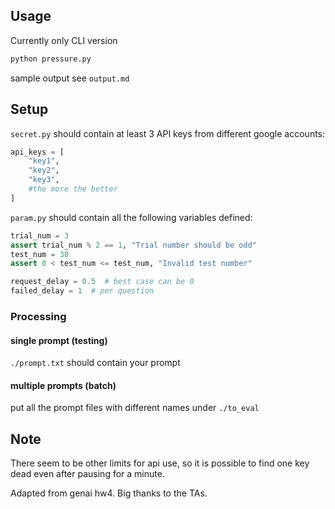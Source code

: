 ## Usage
Currently only CLI version
```bash
python pressure.py
```

sample output see `output.md`

## Setup
`secret.py` should contain at least 3 API keys from different google accounts:
```python
api_keys = [
    "key1",
    "key2",
    "key3",
    #the more the better
]
```
`param.py` should contain all the following variables defined:
```python
trial_num = 3
assert trial_num % 2 == 1, "Trial number should be odd"
test_num = 30
assert 0 < test_num <= test_num, "Invalid test number"

request_delay = 0.5  # best case can be 0
failed_delay = 1  # per question
```

### Processing
#### single prompt (testing)
`./prompt.txt` should contain your prompt
#### multiple prompts (batch)
put all the prompt files with different names under `./to_eval`

## Note
There seem to be other limits for api use, so it is possible to find one key dead even after pausing for a minute.

Adapted from genai hw4. Big thanks to the TAs.
